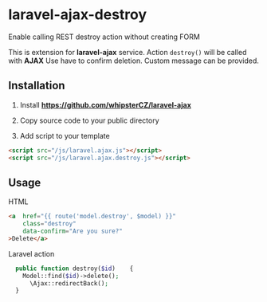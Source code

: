 # laravel-ajax-destroy
Enable calling REST destroy action without creating FORM

This is extension for **laravel-ajax** service.
Action `destroy()` will be called with **AJAX**
Use have to confirm deletion. Custom message can be provided.

Installation
------------
1) Install **https://github.com/whipsterCZ/laravel-ajax** 

2) Copy source code to your public directory

3) Add script to your template
~~~~~ html
<script src="/js/laravel.ajax.js"></script>
<script src="/js/laravel.ajax.destroy.js"></script>
~~~~~

## Usage
HTML
~~~~~ html
<a  href="{{ route('model.destroy', $model) }}" 
    class="destroy" 
    data-confirm="Are you sure?"
>Delete</a>
~~~~~ 
Laravel action
~~~~~ php
  public function destroy($id)    {
    Model::find($id)->delete();
	  \Ajax::redirectBack();
  }
~~~~~
